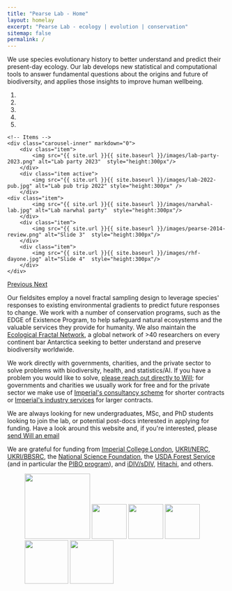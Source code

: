 ```yaml
---
title: "Pearse Lab - Home"
layout: homelay
excerpt: "Pearse Lab - ecology | evolution | conservation"
sitemap: false
permalink: /
---
```


We use species evolutionary history to better understand and predict
their present-day ecology.  Our lab develops new statistical and
computational tools to answer fundamental questions about the origins
and future of biodiversity, and applies those insights to improve
human wellbeing.


<div markdown="0" id="carousel" class="carousel slide" data-ride="carousel" data-interval="5000" data-pause="hover" >
    <!-- Menu -->
    <ol class="carousel-indicators">
        <li data-target="#carousel" data-slide-to="0" class="active"></li>
        <li data-target="#carousel" data-slide-to="1"></li>
        <li data-target="#carousel" data-slide-to="2"></li>
        <li data-target="#carousel" data-slide-to="3"></li>
	<li data-target="#carousel" data-slide-to="4"></li>
    </ol>

    <!-- Items -->
    <div class="carousel-inner" markdown="0">
        <div class="item">
            <img src="{{ site.url }}{{ site.baseurl }}/images/lab-party-2023.png" alt="Lab party 2023"  style="height:300px"/>
        </div>
        <div class="item active">
            <img src="{{ site.url }}{{ site.baseurl }}/images/lab-2022-pub.jpg" alt="Lab pub trip 2022" style="height:300px" />
        </div>
	<div class="item">
            <img src="{{ site.url }}{{ site.baseurl }}/images/narwhal-lab.jpg" alt="Lab narwhal party"  style="height:300px"/>
        </div>
        <div class="item">
            <img src="{{ site.url }}{{ site.baseurl }}/images/pearse-2014-review.png" alt="Slide 3"  style="height:300px"/>
        </div>
        <div class="item">
            <img src="{{ site.url }}{{ site.baseurl }}/images/rhf-dayone.jpg" alt="Slide 4"  style="height:300px"/>
        </div>
    </div>
  <a class="left carousel-control" href="#carousel" role="button" data-slide="prev">
    <span class="glyphicon glyphicon-chevron-left" aria-hidden="true"></span>
    <span class="sr-only">Previous</span>
  </a>
  <a class="right carousel-control" href="#carousel" role="button" data-slide="next">
    <span class="glyphicon glyphicon-chevron-right" aria-hidden="true"></span>
    <span class="sr-only">Next</span>
  </a>
</div>

Our fieldsites employ a novel fractal sampling design to leverage
species' responses to existing environmental gradients to predict
future responses to change. We work with a number of conservation
programs, such as the EDGE of Existence Program, to help safeguard
natural ecosystems and the valuable services they provide for
humanity. We also maintain the [Ecological Fractal
Network](https://ecofracnetwork.github.io/), a global network of >40
researchers on every continent bar Antarctica seeking to better
understand and preserve biodiversity worldwide.

We work directly with governments, charities, and the private sector
to solve problems with biodiversity, health, and statistics/AI. If you
have a problem you would like to solve, [please reach out directly to
Will](mailto:will.pearse@imperial.ac.uk); for governments and
charities we usually work for free and for the private sector we make
use of [Imperial's consultancy
scheme](https://www.imperial.ac.uk/natural-sciences/find-an-expert/icon/)
for shorter contracts or [Imperial's industry
services](https://www.imperial.ac.uk/natural-sciences/find-an-expert/industry-partnerships-and-commercialisation/)
for larger contracts.

We are always looking for new undergraduates, MSc, and PhD students
looking to join the lab, or potential post-docs interested in applying
for funding. Have a look around this website and, if you're
interested, please [send Will an email](mailto:will.pearse@usu.edu)

We are grateful for funding from [Imperial College London](https://www.imperial.ac.uk/life-sciences/), [UKRI/NERC](https://www.ukri.org/councils/nerc/), [UKRI/BBSRC](https://www.ukri.org/councils/bbsrc/), the [National Science Foundation](https://www.nsf.gov), the [USDA Forest Service](https://www.fs.fed.us) (and in particular the [PIBO program](https://www.fs.usda.gov/detail/r4/landmanagement/resourcemanagement/?cid=stelprd3845865)), and [iDIV/sDIV](https://www.idiv.de/sdiv.html), [Hitachi](https://www.hitachi.eu/en/press/imperial-college-london-and-hitachi-research-climate-solutions/), and others.

<figure class="fourth">
  <img src="{{ site.url }}{{ site.baseurl }}/images/imperial-logo.png" style="width:150px">
  <img src="{{ site.url }}{{ site.baseurl }}/images/ukri-nerc.png" style="height:80px">
  <img src="{{ site.url }}{{ site.baseurl }}/images/nsf.png" style="height:80px">
  <img src="{{ site.url }}{{ site.baseurl }}/images/forest-service.png" style="height:80px">
  <img src="{{ site.url }}{{ site.baseurl }}/images/idiv.jpg" style="width: 100px">
  <img src="{{ site.url }}{{ site.baseurl }}/images/hitachi-logo.svg" style="width: 100px">
</figure>
